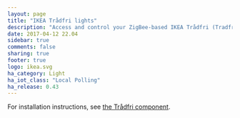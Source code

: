 ```yaml
---
layout: page
title: "IKEA Trådfri lights"
description: "Access and control your ZigBee-based IKEA Trådfri (Tradfri) Lights."
date: 2017-04-12 22.04
sidebar: true
comments: false
sharing: true
footer: true
logo: ikea.svg
ha_category: Light
ha_iot_class: "Local Polling"
ha_release: 0.43
---
```


For installation instructions, see [the Trådfri component](/components/tradfri/).
